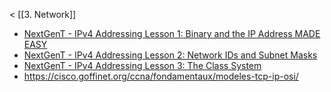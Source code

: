 < [[3. Network]]

- [NextGenT - IPv4 Addressing Lesson 1: Binary and the IP Address MADE EASY](https://www.youtube.com/watch?v=ddM9AcreVqY)
- [NextGenT - IPv4 Addressing Lesson 2: Network IDs and Subnet Masks](https://www.youtube.com/watch?v=XQ3T14SIlV4)
- [NextGenT - IPv4 Addressing Lesson 3: The Class System](https://www.youtube.com/watch?v=4xlzlgYGqW8)
- https://cisco.goffinet.org/ccna/fondamentaux/modeles-tcp-ip-osi/